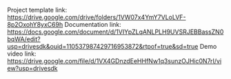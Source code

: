 Project template link: https://drive.google.com/drive/folders/1VW07x4YmY7VLoLVF-8p2OxohY8yxC69h
Documentation link: https://docs.google.com/document/d/1VIYpZLqANLPLH9UVSRJEBBassZN0bqWA/edit?usp=drivesdk&ouid=110537987429716953872&rtpof=true&sd=true
Demo video link: https://drive.google.com/file/d/1VX4GDnzdEeHHfNw1q3sunzOJHic0N7rI/view?usp=drivesdk
